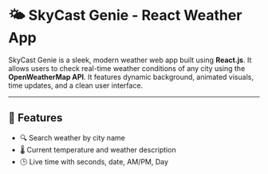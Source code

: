 # 🌤️ SkyCast Genie - React Weather App

SkyCast Genie is a sleek, modern weather web app built using **React.js**. It allows users to check real-time weather conditions of any city using the **OpenWeatherMap API**. It features dynamic background, animated visuals, time updates, and a clean user interface.

---

## 🚀 Features

- 🔍 Search weather by city name
- 🌡️ Current temperature and weather description
- 🕒 Live time with seconds, date, AM/PM, Day
